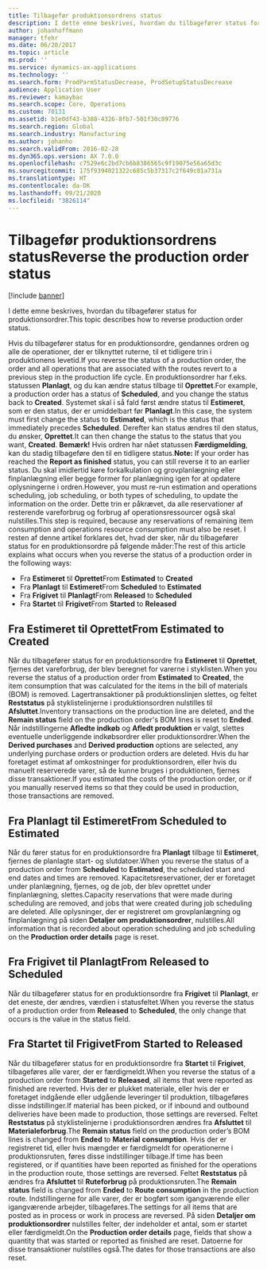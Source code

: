 ```yaml
---
title: Tilbagefør produktionsordrens status
description: I dette emne beskrives, hvordan du tilbagefører status for produktionsordrer.
author: johanhoffmann
manager: tfehr
ms.date: 06/20/2017
ms.topic: article
ms.prod: ''
ms.service: dynamics-ax-applications
ms.technology: ''
ms.search.form: ProdParmStatusDecrease, ProdSetupStatusDecrease
audience: Application User
ms.reviewer: kamaybac
ms.search.scope: Core, Operations
ms.custom: 70131
ms.assetid: b1e0df43-b388-4326-8fb7-501f30c89776
ms.search.region: Global
ms.search.industry: Manufacturing
ms.author: johanho
ms.search.validFrom: 2016-02-28
ms.dyn365.ops.version: AX 7.0.0
ms.openlocfilehash: c7529e6c2bd7cb6b8386565c9f19075e56a65d3c
ms.sourcegitcommit: 175f9394021322c685c5b37317c2f649c81a731a
ms.translationtype: HT
ms.contentlocale: da-DK
ms.lasthandoff: 09/21/2020
ms.locfileid: "3826114"
---
```

# <a name="reverse-the-production-order-status"></a><span data-ttu-id="10b13-103">Tilbagefør produktionsordrens status</span><span class="sxs-lookup"><span data-stu-id="10b13-103">Reverse the production order status</span></span>

[!include [banner](../includes/banner.md)]

<span data-ttu-id="10b13-104">I dette emne beskrives, hvordan du tilbagefører status for produktionsordrer.</span><span class="sxs-lookup"><span data-stu-id="10b13-104">This topic describes how to reverse production order status.</span></span> 

<span data-ttu-id="10b13-105">Hvis du tilbagefører status for en produktionsordre, gendannes ordren og alle de operationer, der er tilknyttet ruterne, til et tidligere trin i produktionens levetid.</span><span class="sxs-lookup"><span data-stu-id="10b13-105">If you reverse the status of a production order, the order and all operations that are associated with the routes revert to a previous step in the production life cycle.</span></span> <span data-ttu-id="10b13-106">En produktionsordrer har f.eks. statussen **Planlagt**, og du kan ændre status tilbage til **Oprettet**.</span><span class="sxs-lookup"><span data-stu-id="10b13-106">For example, a production order has a status of **Scheduled**, and you change the status back to **Created**.</span></span> <span data-ttu-id="10b13-107">Systemet skal i så fald først ændre status til **Estimeret**, som er den status, der er umiddelbart før **Planlagt**.</span><span class="sxs-lookup"><span data-stu-id="10b13-107">In this case, the system must first change the status to **Estimated**, which is the status that immediately precedes **Scheduled**.</span></span> <span data-ttu-id="10b13-108">Derefter kan status ændres til den status, du ønsker, **Oprettet**.</span><span class="sxs-lookup"><span data-stu-id="10b13-108">It can then change the status to the status that you want, **Created**.</span></span> <span data-ttu-id="10b13-109">**Bemærk!** Hvis ordren har nået statussen **Færdigmelding**, kan du stadig tilbageføre den til en tidligere status.</span><span class="sxs-lookup"><span data-stu-id="10b13-109">**Note:** If your order has reached the **Report as finished** status, you can still reverse it to an earlier status.</span></span> <span data-ttu-id="10b13-110">Du skal imidlertid køre forkalkulation og grovplanlægning eller finplanlægning eller begge former for planlægning igen for at opdatere oplysningerne i ordren.</span><span class="sxs-lookup"><span data-stu-id="10b13-110">However, you must re-run estimation and operations scheduling, job scheduling, or both types of scheduling, to update the information on the order.</span></span> <span data-ttu-id="10b13-111">Dette trin er påkrævet, da alle reservationer af resterende vareforbrug og forbrug af operationsressourcer også skal nulstilles.</span><span class="sxs-lookup"><span data-stu-id="10b13-111">This step is required, because any reservations of remaining item consumption and operations resource consumption must also be reset.</span></span> <span data-ttu-id="10b13-112">I resten af denne artikel forklares det, hvad der sker, når du tilbagefører status for en produktionsordre på følgende måder:</span><span class="sxs-lookup"><span data-stu-id="10b13-112">The rest of this article explains what occurs when you reverse the status of a production order in the following ways:</span></span>

-   <span data-ttu-id="10b13-113">Fra **Estimeret** til **Oprettet**</span><span class="sxs-lookup"><span data-stu-id="10b13-113">From **Estimated** to **Created**</span></span>
-   <span data-ttu-id="10b13-114">Fra **Planlagt** til **Estimeret**</span><span class="sxs-lookup"><span data-stu-id="10b13-114">From **Scheduled** to **Estimated**</span></span>
-   <span data-ttu-id="10b13-115">Fra **Frigivet** til **Planlagt**</span><span class="sxs-lookup"><span data-stu-id="10b13-115">From **Released** to **Scheduled**</span></span>
-   <span data-ttu-id="10b13-116">Fra **Startet** til **Frigivet**</span><span class="sxs-lookup"><span data-stu-id="10b13-116">From **Started** to **Released**</span></span>

## <a name="from-estimated-to-created"></a><span data-ttu-id="10b13-117">Fra Estimeret til Oprettet</span><span class="sxs-lookup"><span data-stu-id="10b13-117">From Estimated to Created</span></span>
<span data-ttu-id="10b13-118">Når du tilbagefører status for en produktionsordre fra **Estimeret** til **Oprettet**, fjernes det vareforbrug, der blev beregnet for varerne i styklisten.</span><span class="sxs-lookup"><span data-stu-id="10b13-118">When you reverse the status of a production order from **Estimated** to **Created**, the item consumption that was calculated for the items in the bill of materials (BOM) is removed.</span></span> <span data-ttu-id="10b13-119">Lagertransaktioner på produktionslinjen slettes, og feltet **Reststatus** på styklistelinjerne i produktionsordren nulstilles til **Afsluttet**.</span><span class="sxs-lookup"><span data-stu-id="10b13-119">Inventory transactions on the production line are deleted, and the **Remain status** field on the production order's BOM lines is reset to **Ended**.</span></span> <span data-ttu-id="10b13-120">Når indstillingerne **Afledte indkøb** og **Afledt produktion** er valgt, slettes eventuelle underliggende indkøbsordrer eller produktionsordrer.</span><span class="sxs-lookup"><span data-stu-id="10b13-120">When the **Derived purchases** and **Derived production** options are selected, any underlying purchase orders or production orders are deleted.</span></span> <span data-ttu-id="10b13-121">Hvis du har foretaget estimat af omkostninger for produktionsordren, eller hvis du manuelt reserverede varer, så de kunne bruges i produktionen, fjernes disse transaktioner.</span><span class="sxs-lookup"><span data-stu-id="10b13-121">If you estimated the costs of the production order, or if you manually reserved items so that they could be used in production, those transactions are removed.</span></span>

## <a name="from-scheduled-to-estimated"></a><span data-ttu-id="10b13-122">Fra Planlagt til Estimeret</span><span class="sxs-lookup"><span data-stu-id="10b13-122">From Scheduled to Estimated</span></span>
<span data-ttu-id="10b13-123">Når du fører status for en produktionsordre fra **Planlagt** tilbage til **Estimeret**, fjernes de planlagte start- og slutdatoer.</span><span class="sxs-lookup"><span data-stu-id="10b13-123">When you reverse the status of a production order from **Scheduled** to **Estimated**, the scheduled start and end dates and times are removed.</span></span> <span data-ttu-id="10b13-124">Kapacitetsreservationer, der er foretaget under planlægning, fjernes, og de job, der blev oprettet under finplanlægning, slettes.</span><span class="sxs-lookup"><span data-stu-id="10b13-124">Capacity reservations that were made during scheduling are removed, and jobs that were created during job scheduling are deleted.</span></span> <span data-ttu-id="10b13-125">Alle oplysninger, der er registreret om grovplanlægning og finplanlægning på siden **Detaljer om produktionsordrer**, nulstilles.</span><span class="sxs-lookup"><span data-stu-id="10b13-125">All information that is recorded about operation scheduling and job scheduling on the **Production order details** page is reset.</span></span>

## <a name="from-released-to-scheduled"></a><span data-ttu-id="10b13-126">Fra Frigivet til Planlagt</span><span class="sxs-lookup"><span data-stu-id="10b13-126">From Released to Scheduled</span></span>
<span data-ttu-id="10b13-127">Når du tilbagefører status for en produktionsordre fra **Frigivet** til **Planlagt**, er det eneste, der ændres, værdien i statusfeltet.</span><span class="sxs-lookup"><span data-stu-id="10b13-127">When you reverse the status of a production order from **Released** to **Scheduled**, the only change that occurs is the value in the status field.</span></span>

## <a name="from-started-to-released"></a><span data-ttu-id="10b13-128">Fra Startet til Frigivet</span><span class="sxs-lookup"><span data-stu-id="10b13-128">From Started to Released</span></span>
<span data-ttu-id="10b13-129">Når du tilbagefører status for en produktionsordre fra **Startet** til **Frigivet**, tilbageføres alle varer, der er færdigmeldt.</span><span class="sxs-lookup"><span data-stu-id="10b13-129">When you reverse the status of a production order from **Started** to **Released**, all items that were reported as finished are reverted.</span></span> <span data-ttu-id="10b13-130">Hvis der er plukket materiale, eller hvis der er foretaget indgående eller udgående leveringer til produktion, tilbageføres disse indstillinger.</span><span class="sxs-lookup"><span data-stu-id="10b13-130">If material has been picked, or if inbound and outbound deliveries have been made to production, those settings are reversed.</span></span> <span data-ttu-id="10b13-131">Feltet **Reststatus** på styklistelinjerne i produktionsordren ændres fra **Afsluttet** til **Materialeforbrug**.</span><span class="sxs-lookup"><span data-stu-id="10b13-131">The **Remain status** field on the production order’s BOM lines is changed from **Ended** to **Material consumption**.</span></span> <span data-ttu-id="10b13-132">Hvis der er registreret tid, eller hvis mængder er færdigmeldt for operationerne i produktionsruten, føres disse indstillinger tilbage.</span><span class="sxs-lookup"><span data-stu-id="10b13-132">If time has been registered, or if quantities have been reported as finished for the operations in the production route, those settings are reversed.</span></span> <span data-ttu-id="10b13-133">Feltet **Reststatus** på ændres fra **Afsluttet** til **Ruteforbrug** på produktionsruten.</span><span class="sxs-lookup"><span data-stu-id="10b13-133">The **Remain status** field is changed from **Ended** to **Route consumption** in the production route.</span></span> <span data-ttu-id="10b13-134">Indstillingerne for alle varer, der er bogført som igangværende eller igangværende arbejder, tilbageføres.</span><span class="sxs-lookup"><span data-stu-id="10b13-134">The settings for all items that are posted as in process or work in process are reversed.</span></span> <span data-ttu-id="10b13-135">På siden **Detaljer om produktionsordrer** nulstilles felter, der indeholder et antal, som er startet eller færdigmeldt.</span><span class="sxs-lookup"><span data-stu-id="10b13-135">On the **Production order details** page, fields that show a quantity that was started or reported as finished are reset.</span></span> <span data-ttu-id="10b13-136">Datoerne for disse transaktioner nulstilles også.</span><span class="sxs-lookup"><span data-stu-id="10b13-136">The dates for those transactions are also reset.</span></span>



